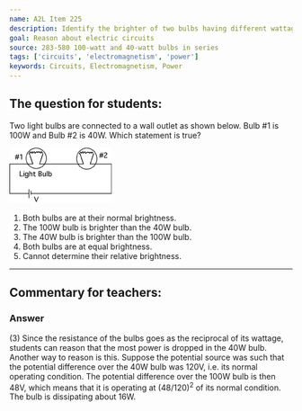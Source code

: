 ```yaml
---
name: A2L Item 225
description: Identify the brighter of two bulbs having different wattages in a series circuit.
goal: Reason about electric circuits
source: 283-580 100-watt and 40-watt bulbs in series
tags: ['circuits', 'electromagnetism', 'power']
keywords: Circuits, Electromagnetism, Power
---
```


## The question for students:

Two light bulbs are connected to a wall outlet as shown below.  Bulb #1
is 100W and Bulb #2 is 40W.  Which statement is true?

![Item225_fig1.gif](../images/Item225_fig1.gif)

1. Both bulbs are at their normal brightness.
2. The 100W bulb is brighter than the 40W bulb.
3. The 40W bulb is brighter than the 100W bulb.
4. Both bulbs are at equal brightness.
5. Cannot determine their relative brightness.



<hr/>

## Commentary for teachers:

### Answer

(3) Since the resistance of the bulbs goes as the reciprocal of its
wattage, students can reason that the most power is dropped in the 40W
bulb. Another way to reason is this. Suppose the potential source was
such that the potential difference over the 40W bulb was 120V, i.e. its
normal operating condition. The potential difference over the 100W bulb
is then 48V, which means that it is operating at (48/120)<sup>2</sup> of its normal
condition. The bulb is dissipating about 16W.
